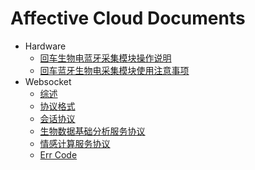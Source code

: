 # Affective Cloud Documents

* Hardware
  * [回车生物电蓝牙采集模块操作说明](hardware/回车生物电蓝牙采集模块操作说明.md)
  * [回车蓝牙生物电采集模块使用注意事项](hardware/回车蓝牙生物电采集模块使用注意事项.md)
* Websocket
  * [综述](websocket/综述.md)
  * [协议格式](websocket/协议格式.md)
  * [会话协议](websocket/会话协议.md)
  * [生物数据基础分析服务协议](websocket/生物数据基础分析服务协议.md)
  * [情感计算服务协议](websocket/情感计算服务协议.md)
  * [Err Code](websocket/ErrCode.md)
